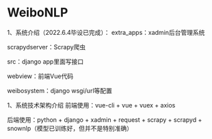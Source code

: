 # WeiboNLP
1、系统介绍（2022.6.4毕设已完成）：
extra_apps：xadmin后台管理系统

scrapydserver：Scrapy爬虫

src：django app里面写接口

webview：前端Vue代码

weibosystem：django wsgi/url等配置

1、系统技术架构介绍
前端使用：vue-cli + vue + vuex + axios

后端使用：python + django + xadmin + request + scrapy + scrapyd + snownlp（模型已训练好，但并不是特别准确）
